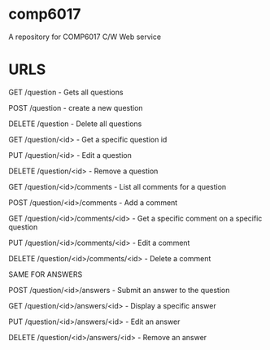 comp6017
========

A repository for COMP6017 C/W Web service 

URLS
====
GET /question - Gets all questions

POST /question - create a new question

DELETE /question - Delete all questions

GET /question/\<id\> - Get a specific question id

PUT /question/\<id\> - Edit a question

DELETE /question/\<id\> - Remove a question


GET /question/\<id\>/comments - List all comments for a question

POST /question/\<id\>/comments - Add a comment

GET /question/\<id\>/comments/\<id\> - Get a specific comment on a specific question

PUT /question/\<id\>/comments/\<id\> - Edit a comment

DELETE /question/\<id\>/comments/\<id\> - Delete a comment

SAME FOR ANSWERS


POST /question/\<id\>/answers - Submit an answer to the question

GET /question/\<id\>/answers/\<id\> - Display a specific answer

PUT /question/\<id\>/answers/\<id\> - Edit an answer

DELETE /question/\<id\>/answers/\<id\> - Remove an answer

